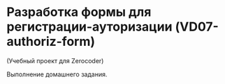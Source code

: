 # Разработка формы для регистрации-ауторизации (VD07-authoriz-form)

(Учебный проект для Zerocoder)

Выполнение домашнего задания.
